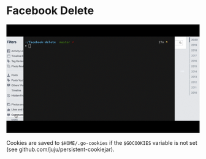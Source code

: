 # Facebook Delete

![](demo.gif)

Cookies are saved to `$HOME/.go-cookies` if the `$GOCOOKIES` variable is not set (see github.com/juju/persistent-cookiejar).
